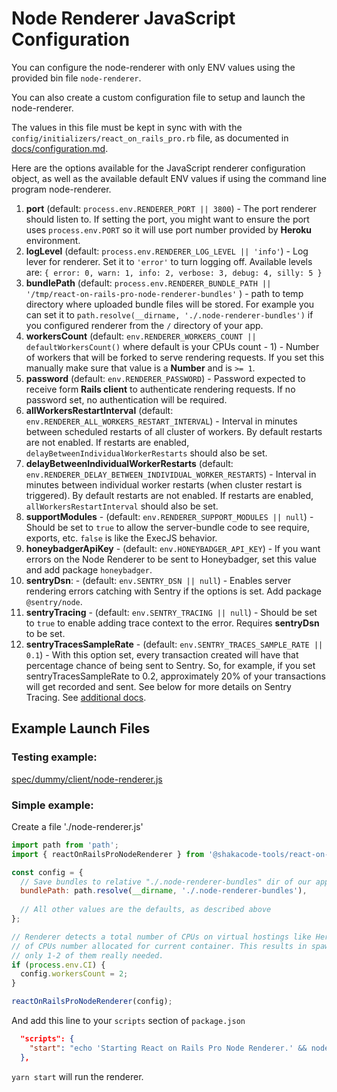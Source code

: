 # Node Renderer JavaScript Configuration

You can configure the node-renderer with only ENV values using the provided bin file `node-renderer`.

You can also create a custom configuration file to setup and launch the node-renderer.

The values in this file must be kept in sync with with the `config/initializers/react_on_rails_pro.rb` file, as documented in [docs/configuration.md](../configuration.md).

Here are the options available for the JavaScript renderer configuration object, as well as the available default ENV values if using the command line program node-renderer.

1. **port** (default: `process.env.RENDERER_PORT || 3800`) - The port renderer should listen to. 
   If setting the port, you might want to ensure the port uses `process.env.PORT` so it will use port number provided by **Heroku** environment. 
1. **logLevel** (default: `process.env.RENDERER_LOG_LEVEL || 'info'`) - Log lever for renderer. Set it to `'error'` to turn logging off. Available levels are: `{ error: 0, warn: 1, info: 2, verbose: 3, debug: 4, silly: 5 }`
1. **bundlePath** (default: `process.env.RENDERER_BUNDLE_PATH || '/tmp/react-on-rails-pro-node-renderer-bundles'` ) - path to temp directory where uploaded bundle files will be stored. For example you can set it to `path.resolve(__dirname, './.node-renderer-bundles')` if you configured renderer from the `/` directory of your app. 
1. **workersCount** (default: `env.RENDERER_WORKERS_COUNT || defaultWorkersCount()` where default is your CPUs count - 1) - Number of workers that will be forked to serve rendering requests. If you set this manually make sure that value is a **Number** and is `>= 1`.
1. **password** (default: `env.RENDERER_PASSWORD`) - Password expected to receive form **Rails client** to authenticate rendering requests. If no password set, no authentication will be required.
1. **allWorkersRestartInterval** (default: `env.RENDERER_ALL_WORKERS_RESTART_INTERVAL`) - Interval in minutes between scheduled restarts of all cluster of workers. By default restarts are not enabled. If restarts are enabled, `delayBetweenIndividualWorkerRestarts` should also be set.
1. **delayBetweenIndividualWorkerRestarts** (default: `env.RENDERER_DELAY_BETWEEN_INDIVIDUAL_WORKER_RESTARTS`) - Interval in minutes between individual worker restarts (when cluster restart is triggered). By default restarts are not enabled. If restarts are enabled, `allWorkersRestartInterval` should also be set.
1. **supportModules** - (default: `env.RENDERER_SUPPORT_MODULES || null`) - Should be set to `true` to allow the server-bundle code to see require, exports, etc. `false` is like the ExecJS behavior.
1. **honeybadgerApiKey** - (default: `env.HONEYBADGER_API_KEY`) - If you want errors on the Node Renderer to be sent to Honeybadger, set this value and add package `honeybadger`.
1. **sentryDsn**: - (default: `env.SENTRY_DSN || null`) - Enables server rendering errors catching with Sentry if the options is set. Add package `@sentry/node`.
1. **sentryTracing** - (default: `env.SENTRY_TRACING || null`) - Should be set to `true` to enable adding trace context to the error. Requires **sentryDsn** to be set.
1. **sentryTracesSampleRate** - (default: `env.SENTRY_TRACES_SAMPLE_RATE || 0.1`) - With this option set, every transaction created will have that percentage chance of being sent to Sentry. So, for example, if you set sentryTracesSampleRate to 0.2, approximately 20% of your transactions will get recorded and sent. See below for more details on Sentry Tracing. See [additional docs](./error-reporting-and-tracing.md).

## Example Launch Files

### Testing example: 

[spec/dummy/client/node-renderer.js](../../spec/dummy/client/node-renderer.js)

### Simple example:

Create a file './node-renderer.js'
```js
import path from 'path';
import { reactOnRailsProNodeRenderer } from '@shakacode-tools/react-on-rails-pro-node-renderer';

const config = {
  // Save bundles to relative "./.node-renderer-bundles" dir of our app 
  bundlePath: path.resolve(__dirname, './.node-renderer-bundles'), 
  
  // All other values are the defaults, as described above 
};

// Renderer detects a total number of CPUs on virtual hostings like Heroku or CircleCI instead
// of CPUs number allocated for current container. This results in spawning many workers while
// only 1-2 of them really needed.
if (process.env.CI) {
  config.workersCount = 2;
}

reactOnRailsProNodeRenderer(config);

```

And add this line to your `scripts` section of `package.json`

```json
  "scripts": {
    "start": "echo 'Starting React on Rails Pro Node Renderer.' && node ./node-renderer.js"
  },
```

`yarn start` will run the renderer.
